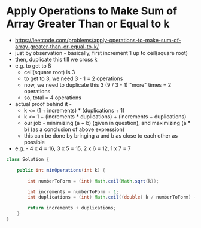 # Apply Operations to Make Sum of Array Greater Than or Equal to k

- https://leetcode.com/problems/apply-operations-to-make-sum-of-array-greater-than-or-equal-to-k/
- just by observation - basically, first increment 1 up to ceil(square root)
- then, duplicate this till we cross k
- e.g. to get to 8
  - ceil(square root) is 3
  - to get to 3, we need 3 - 1 = 2 operations
  - now, we need to duplicate this 3 (9 / 3 - 1) "more" times = 2 operations
  - so, total = 4 operations
- actual proof behind it - 
  - k <= (1 + increments) * (duplications + 1)
  - k <= 1 + (increments * duplications) + (increments + duplications)
  - our job - minimizing (a + b) (given in question), and maximizing (a * b) (as a conclusion of above expression)
  - this can be done by bringing a and b as close to each other as possible
- e.g. - 4 x 4 = 16, 3 x 5 = 15, 2 x 6 = 12, 1 x 7 = 7

```java
class Solution {

    public int minOperations(int k) {

        int numberToForm = (int) Math.ceil(Math.sqrt(k));

        int increments = numberToForm - 1;
        int duplications = (int) Math.ceil((double) k / numberToForm) - 1;

        return increments + duplications;
    }
}
```
